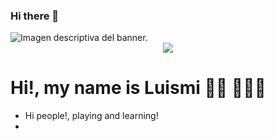 ### Hi there 👋

<!--
**x2p6/x2p6** is a ✨ _special_ ✨ repository because its `README.md` (this file) appears on your GitHub profile.

Here are some ideas to get you started:

- 🔭 I’m currently working on ...
- 🌱 I’m currently learning ...
- 👯 I’m looking to collaborate on ...
- 🤔 I’m looking for help with ...
- 💬 Ask me about ...
- 📫 How to reach me: ...
- 😄 Pronouns: ...
- ⚡ Fun fact: ...
-->


<img src="https://github.com/x2p6/x2p6/blob/main/banner-gitHub-0.png?raw=true" alt="Imagen descriptiva del banner.">

<div id="header" align="center">
  <img src="https://media.giphy.com/media/4XXo8A7CIW1lZGgdhm/giphy.gif"/>
</div>

# Hi!, my name is Luismi 💁🏻 👨🏻‍💻 

- Hi people!, playing and learning!
- 

<!---
LuismiBaro/LuismiBaro is a ✨ special ✨ repository because its `README.md` (this file) appears on your GitHub profile.
You can click the Preview link to take a look at your changes.
--->


